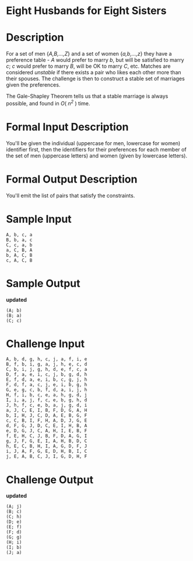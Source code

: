 # Eight Husbands for Eight Sisters
<div class="md"><h1>Description</h1>
<p>For a set of men {<em>A,B,...,Z</em>} and a set of women {<em>a,b,...,z</em>} they have a preference table - <em>A</em> would prefer to marry <em>b</em>, but will be satisfied to marry <em>c</em>; <em>c</em> would prefer to marry <em>B</em>, will be OK to marry <em>C</em>, etc. Matches are considered <em>unstable</em> if there exists a pair who likes each other more than their spouses.  The challenge is then to construct a stable set of marriages given the preferences.</p>
<p>The Gale-Shapley Theorem tells us that a stable marriage is always possible, and found in <em>O</em>( <em>n<sup>2</sup></em> ) time.</p>
<h1>Formal Input Description</h1>
<p>You'll be given the individual (uppercase for men, lowercase for women) identifier first, then the identifiers for their preferences for each member of the set of men (uppercase letters) and women (given by lowercase letters). </p>
<h1>Formal Output Description</h1>
<p>You'll emit the list of pairs that satisfy the constraints.</p>
<h1>Sample Input</h1>
<pre><code>A, b, c, a
B, b, a, c
C, c, a, b
a, C, B, A
b, A, C, B
c, A, C, B
</code></pre>
<h1>Sample Output</h1>
<p><strong>updated</strong> </p>
<pre><code>(A; b)
(B; a)
(C; c)
</code></pre>
<h1>Challenge Input</h1>
<pre><code>A, b, d, g, h, c, j, a, f, i, e
B, f, b, i, g, a, j, h, e, c, d
C, b, i, j, g, h, d, e, f, c, a
D, f, a, e, i, c, j, b, g, d, h
E, f, d, a, e, i, b, c, g, j, h
F, d, f, a, c, j, e, i, b, g, h
G, e, g, c, b, f, d, a, i, j, h
H, f, i, b, c, e, a, h, g, d, j
I, i, a, j, f, c, e, b, g, h, d
J, h, f, c, e, b, a, j, g, d, i
a, J, C, E, I, B, F, D, G, A, H
b, I, H, J, C, D, A, E, B, G, F
c, C, B, I, F, H, A, D, J, G, E
d, F, G, J, D, C, E, I, H, B, A
e, D, G, J, C, A, H, I, E, B, F
f, E, H, C, J, B, F, D, A, G, I
g, J, F, G, E, I, A, H, B, D, C
h, E, C, B, H, I, A, G, D, F, J
i, J, A, F, G, E, D, H, B, I, C
j, E, A, B, C, J, I, G, D, H, F
</code></pre>
<h1>Challenge  Output</h1>
<p><strong>updated</strong> </p>
<pre><code>(A; j)
(B; c)
(C; h)
(D; e)
(E; f)
(F; d)
(G; g)
(H; i)
(I; b)
(J; a)
</code></pre>
</div>
